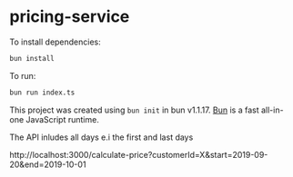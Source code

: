 # pricing-service

To install dependencies:

```bash
bun install
```

To run:

```bash
bun run index.ts
```

This project was created using `bun init` in bun v1.1.17. [Bun](https://bun.sh) is a fast all-in-one JavaScript runtime.

The API inludes all days e.i the first and last days

http://localhost:3000/calculate-price?customerId=X&start=2019-09-20&end=2019-10-01
